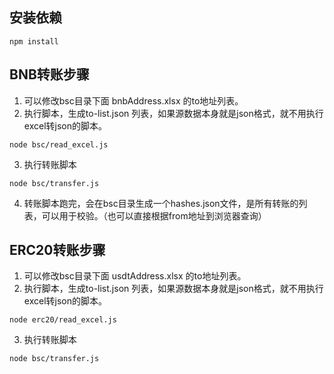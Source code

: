 ## 安装依赖
```
npm install
```

## BNB转账步骤
1. 可以修改bsc目录下面 bnbAddress.xlsx 的to地址列表。
2. 执行脚本，生成to-list.json 列表，如果源数据本身就是json格式，就不用执行excel转json的脚本。
```
node bsc/read_excel.js
```
3. 执行转账脚本
```
node bsc/transfer.js
```
4. 转账脚本跑完，会在bsc目录生成一个hashes.json文件，是所有转账的列表，可以用于校验。（也可以直接根据from地址到浏览器查询）


## ERC20转账步骤
1. 可以修改bsc目录下面 usdtAddress.xlsx 的to地址列表。
2. 执行脚本，生成to-list.json 列表，如果源数据本身就是json格式，就不用执行excel转json的脚本。
```
node erc20/read_excel.js
```
3. 执行转账脚本
```
node bsc/transfer.js
```
